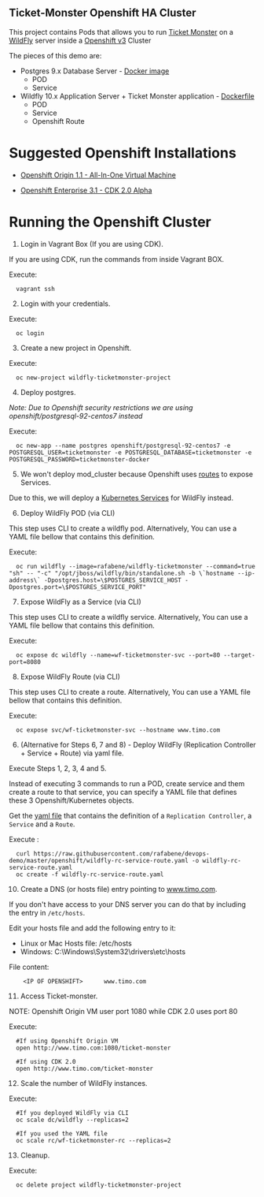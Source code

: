 Ticket-Monster Openshift HA Cluster
--------------------------------


This project contains Pods that allows you to run [Ticket Monster](http://www.jboss.org/ticket-monster/) on a [WildFly](http://www.wildfly.org) server inside a [Openshift v3](https://www.openshift.org/) Cluster

The pieces of this demo are:

- Postgres 9.x Database Server - [Docker image](https://hub.docker.com/r/openshift/postgresql-92-centos7/)
    - POD
    - Service
- Wildfly 10.x Application Server + Ticket Monster application - [Dockerfile](../Dockerfiles/ticketmonster/Dockerfile)
    - POD
    - Service
    - Openshift Route
    
Suggested Openshift Installations
=================================

- [Openshift Origin 1.1 - All-In-One Virtual Machine](https://www.openshift.org/vm/)

- [Openshift Enterprise 3.1 - CDK 2.0 Alpha](https://github.com/redhat-developer-tooling/openshift-vagrant)


Running the Openshift Cluster
==============================

1. Login in Vagrant Box (If you are using CDK).

  If you are using CDK, run the commands from inside Vagrant BOX.

  Execute:

      vagrant ssh

2. Login with your credentials.

  Execute:
  
      oc login

3. Create a new project in Openshift.

  Execute:

      oc new-project wildfly-ticketmonster-project

4. Deploy postgres.

  _Note: Due to Openshift security restrictions we are using openshift/postgresql-92-centos7 instead_

  Execute:
  
      oc new-app --name postgres openshift/postgresql-92-centos7 -e POSTGRESQL_USER=ticketmonster -e POSTGRESQL_DATABASE=ticketmonster -e POSTGRESQL_PASSWORD=ticketmonster-docker

5. We won't deploy mod_cluster because Openshift uses [routes](https://docs.openshift.com/enterprise/3.0/architecture/core_concepts/routes.html) to expose Services.

  Due to this, we will deploy a [Kubernetes Services](https://docs.openshift.com/enterprise/3.0/architecture/core_concepts/pods_and_services.html#services) for WildFly instead.
  
6. Deploy WildFly POD (via CLI)

  This step uses CLI to create a wildfly pod. Alternatively, You can use a YAML file bellow that contains this definition.

  Execute:
  
      oc run wildfly --image=rafabene/wildfly-ticketmonster --command=true "sh" -- "-c" "/opt/jboss/wildfly/bin/standalone.sh -b \`hostname --ip-address\` -Dpostgres.host=\$POSTGRES_SERVICE_HOST -Dpostgres.port=\$POSTGRES_SERVICE_PORT"

7. Expose WildFly as a Service (via CLI)

  This step uses CLI to create a wildfly service. Alternatively, You can use a YAML file bellow that contains this definition.

  Execute:
  
      oc expose dc wildfly --name=wf-ticketmonster-svc --port=80 --target-port=8080

8. Expose WildFly Route (via CLI)

  This step uses CLI to create a route. Alternatively, You can use a YAML file bellow that contains this definition.

  Execute:
  
      oc expose svc/wf-ticketmonster-svc --hostname www.timo.com


6. (Alternative for Steps 6, 7 and 8) - Deploy WildFly (Replication Controller + Service + Route) via yaml file.

  Execute Steps 1, 2, 3, 4 and 5.
  
  Instead of executing 3 commands to run a POD, create service and them create a route to that service, you can specify a YAML file that defines these 3 Openshift/Kubernetes objects.

  Get the [yaml file](https://github.com/rafabene/devops-demo/blob/master/openshift/wildfly-rc-service-route.yaml) that contains the definition of a `Replication Controller`, a `Service` and a `Route`.
  
  Execute :
  
      curl https://raw.githubusercontent.com/rafabene/devops-demo/master/openshift/wildfly-rc-service-route.yaml -o wildfly-rc-service-route.yaml    
      oc create -f wildfly-rc-service-route.yaml

10. Create a DNS (or hosts file) entry pointing to www.timo.com.

  If you don't have access to your DNS server you can do that by including the entry in `/etc/hosts`.
  
  Edit your hosts file and add the following entry to it:
  
  - Linux or Mac Hosts file: /etc/hosts
  - Windows: C:\Windows\System32\drivers\etc\hosts
  
  File content:
  
        <IP OF OPENSHIFT>      www.timo.com


11. Access Ticket-monster.

  NOTE: Openshift Origin VM user port 1080 while CDK 2.0 uses port 80

  Execute:
  
      #If using Openshift Origin VM
      open http://www.timo.com:1080/ticket-monster 
      
      #If using CDK 2.0
      open http://www.timo.com/ticket-monster


12. Scale the number of WildFly instances.

  Execute:
  
      #If you deployed WildFly via CLI
      oc scale dc/wildfly --replicas=2 
      
      #If you used the YAML file
      oc scale rc/wf-ticketmonster-rc --replicas=2  

13. Cleanup.

  Execute:
  
      oc delete project wildfly-ticketmonster-project
